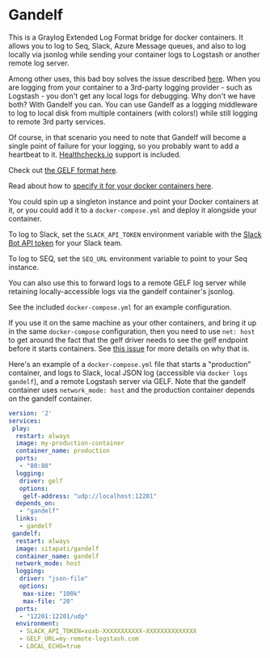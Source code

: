 # Gandelf

This is a Graylog Extended Log Format bridge for docker containers. It allows you to log to Seq, Slack, Azure Message queues, and also to log locally via jsonlog while sending your container logs to Logstash or another remote log server.

Among other uses, this bad boy solves the issue described [here](https://github.com/moby/moby/issues/30887). When you are logging from your container to a 3rd-party logging provider - such as Logstash - you don't get any local logs for debugging. Why don't we have both? With Gandelf you can. You can use Gandelf as a logging middleware to log to local disk from multiple containers (with colors!) while still logging to remote 3rd party services.

Of course, in that scenario you need to note that Gandelf will become a single point of failure for your logging, so you probably want to add a heartbeat to it. [Healthchecks.io](https://healthchecks.io) support is included.

Check out [the GELF format here](http://docs.graylog.org/en/2.1/pages/gelf.html).

Read about how to [specify it for your docker containers here](https://docs.docker.com/engine/admin/logging/overview/#/gelf-options).

You could spin up a singleton instance and point your Docker containers at it, or you
could add it to a `docker-compose.yml` and deploy it alongside your container.

To log to Slack, set the `SLACK_API_TOKEN` environment variable with the [Slack Bot API token](https://api.slack.com/bot-users) for your Slack team.

To log to SEQ, set the `SEQ_URL` environment variable to point to your Seq instance.

You can also use this to forward logs to a remote GELF log server while retaining locally-accessible logs via the gandelf container's jsonlog.

See the included `docker-compose.yml` for an example configuration.

If you use it on the same machine as your other containers, and bring it up in the same `docker-compose` configuration, then you need to use `net: host` to get around the fact that the gelf driver needs to see the gelf endpoint before it starts containers. See [this issue](https://github.com/docker/compose/issues/2657) for more details on why that is.

Here's an example of a `docker-compose.yml` file that starts a "production" container, and logs to Slack, local JSON log (accessible via `docker logs gandelf`), and a remote Logstash server via GELF. Note that the gandelf container uses `network_mode: host` and the production container depends on the gandelf container.

```YAML
version: '2'
services:
 play:
  restart: always
  image: my-production-container
  container_name: production
  ports:
   - "80:80"
  logging:
   driver: gelf
   options:
    gelf-address: "udp://localhost:12201"
  depends_on:
   - "gandelf"
  links:
   - gandelf
 gandelf:
  restart: always
  image: sitapati/gandelf
  container_name: gandelf
  network_mode: host
  logging:
   driver: "json-file"
   options:
    max-size: "100k"
    max-file: "20"
  ports:
   - "12201:12201/udp"
  environment:
   - SLACK_API_TOKEN=xoxb-XXXXXXXXXXX-XXXXXXXXXXXXXX
   - GELF_URL=my-remote-logstash.com
   - LOCAL_ECHO=true
```
